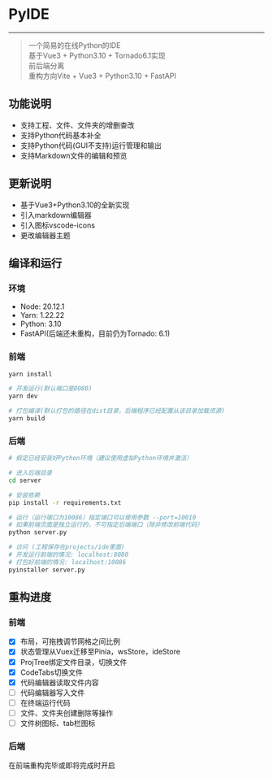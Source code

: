 # PyIDE

---

> 一个简易的在线Python的IDE  
> 基于Vue3 + Python3.10 + Tornado6.1实现  
> 前后端分离  
> 重构方向Vite + Vue3 + Python3.10 + FastAPI

## 功能说明

- 支持工程、文件、文件夹的增删查改
- 支持Python代码基本补全
- 支持Python代码(GUI不支持)运行管理和输出
- 支持Markdown文件的编辑和预览

## 更新说明

- 基于Vue3+Python3.10的全新实现
- 引入markdown编辑器
- 引入图标vscode-icons
- 更改编辑器主题

## 编译和运行

### 环境

- Node: 20.12.1
- Yarn: 1.22.22
- Python: 3.10
- FastAPI(后端还未重构，目前仍为Tornado: 6.1)

### 前端

```bash
yarn install

# 开发运行(默认端口是8080)
yarn dev

# 打包编译(默认打包的路径在dist目录，后端程序已经配置从该目录加载资源)
yarn build
```

### 后端

```bash
# 假定已经安装好Python环境（建议使用虚拟Python环境并激活）

# 进入后端目录
cd server

# 安装依赖
pip install -r requirements.txt

# 运行（运行端口为10086）指定端口可以使用参数 --port=10010
# 如果前端页面是独立运行的，不可指定后端端口（除非修改前端代码）
python server.py

# 访问 (工程保存在projects/ide里面)
# 开发运行前端的情况: localhost:8080
# 打包好前端的情况: localhost:10086
pyinstaller server.py
```

## 重构进度

### 前端

- [x] 布局，可拖拽调节网格之间比例
- [x] 状态管理从Vuex迁移至Pinia，wsStore，ideStore
- [x] ProjTree绑定文件目录，切换文件
- [x] CodeTabs切换文件
- [x] 代码编辑器读取文件内容
- [ ] 代码编辑器写入文件
- [ ] 在终端运行代码
- [ ] 文件、文件夹创建删除等操作
- [ ] 文件树图标、tab栏图标

### 后端

在前端重构完毕或即将完成时开启
